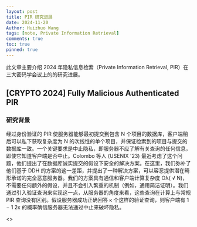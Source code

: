```yaml
---
layout: post
title: PIR 研究进展
date: 2024-11-20
Author: Huizhuo Wang
tags: [note, Private Information Retrieval]
comments: true
toc: true
pinned: true
---
```


此文章主要介绍 2024 年隐私信息检索（Private Information Retrieval, PIR）在三大密码学会议上的的研究进展。

## [CRYPTO 2024] Fully Malicious Authenticated PIR

### 研究背景

经过身份验证的 PIR 使服务器能够最初提交到包含 N 个项目的数据库，客户端稍后可以私下获取复杂度为 N 的次线性的单个项目，并保证检索到的项目与提交的数据库一致。一个关键要求是中止隐私，即服务器不应了解有关查询的任何信息，即使它知道客户端是否中止。Colombo 等人 (USENIX '23) 最近考虑了这个问题，他们提出了在数据库诚实提交的假设下安全的解决方案。在这里，我们弥补了他们基于 DDH 的方案的这一差距，并提出了一种解决方案，可以容忍提供潜在畸形承诺的完全恶意服务器。我们的方案具有通信和客户端计算复杂度 Oλ( √ N)，不需要任何额外的假设，并且不会引入繁重的机制（例如，通用简洁证明）。我们通过引入验证查询来实现这一点，从服务器的角度来看，这些查询在计算上与常规 PIR 查询没有区别。假设服务器成功正确回答 κ 个这样的验证查询，则客户端有 1 − 1 2κ 的概率确信服务器无法通过中止来破坏隐私。

<>